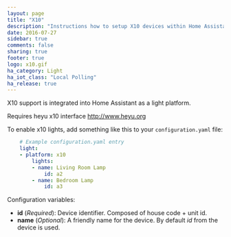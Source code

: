 ```yaml
---
layout: page
title: "X10"
description: "Instructions how to setup X10 devices within Home Assistant."
date: 2016-07-27
sidebar: true
comments: false
sharing: true
footer: true
logo: x10.gif
ha_category: Light
ha_iot_class: "Local Polling"
ha_release: true
---
```


X10 support is integrated into Home Assistant as a light platform.

Requires heyu x10 interface
http://www.heyu.org

To enable x10 lights, add something like this to your `configuration.yaml` file:

```yaml
    # Example configuration.yaml entry
    light:
    - platform: x10
        lights:
        - name: Living Room Lamp
            id: a2
        - name: Bedroom Lamp
            id: a3
```

Configuration variables:

- **id** (*Required*): Device identifier. Composed of house code + unit id.
- **name** (*Optional*): A friendly name for the device. By default *id* from the device is used.
